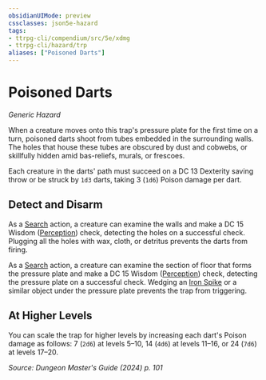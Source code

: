 ```yaml
---
obsidianUIMode: preview
cssclasses: json5e-hazard
tags:
- ttrpg-cli/compendium/src/5e/xdmg
- ttrpg-cli/hazard/trp
aliases: ["Poisoned Darts"]
---
```

# Poisoned Darts
*Generic Hazard*  

When a creature moves onto this trap's pressure plate for the first time on a turn, poisoned darts shoot from tubes embedded in the surrounding walls. The holes that house these tubes are obscured by dust and cobwebs, or skillfully hidden amid bas-reliefs, murals, or frescoes.

Each creature in the darts' path must succeed on a DC 13 Dexterity saving throw or be struck by `1d3` darts, taking 3 (`1d6`) Poison damage per dart.

## Detect and Disarm

As a [Search](Mechanics/rules/actions.md#Search) action, a creature can examine the walls and make a DC 15 Wisdom ([Perception](Mechanics/rules/skills.md#Perception)) check, detecting the holes on a successful check. Plugging all the holes with wax, cloth, or detritus prevents the darts from firing.

As a [Search](Mechanics/rules/actions.md#Search) action, a creature can examine the section of floor that forms the pressure plate and make a DC 15 Wisdom ([Perception](Mechanics/rules/skills.md#Perception)) check, detecting the pressure plate on a successful check. Wedging an [Iron Spike](Mechanics/items/iron-spikes-xphb.md) or a similar object under the pressure plate prevents the trap from triggering.

## At Higher Levels

You can scale the trap for higher levels by increasing each dart's Poison damage as follows: 7 (`2d6`) at levels 5–10, 14 (`4d6`) at levels 11–16, or 24 (`7d6`) at levels 17–20.

*Source: Dungeon Master's Guide (2024) p. 101*